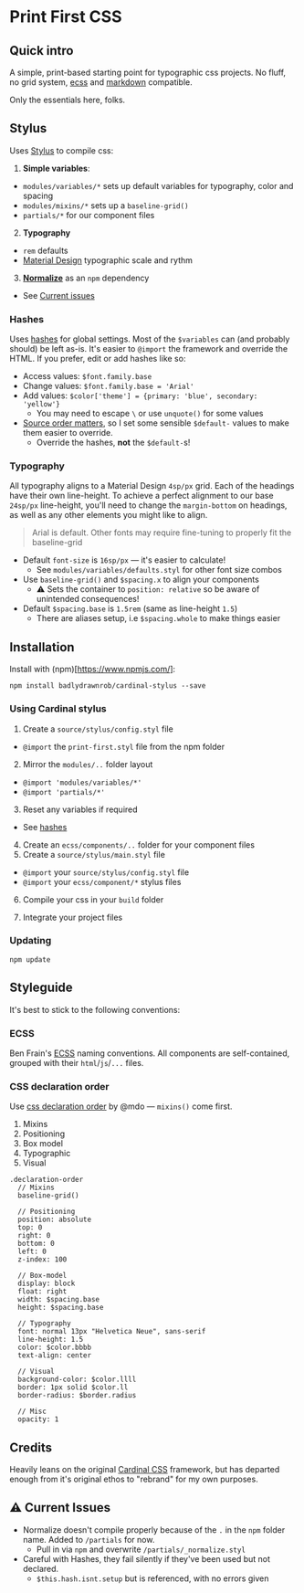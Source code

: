 # Print First CSS



## Quick intro

A simple, print-based starting point for typographic css projects. No fluff, no grid system, [ecss](https://github.com/badlydrawnrob/ecss) and [markdown](http://commonmark.org) compatible.

Only the essentials here, folks.





## Stylus

Uses [Stylus](http://stylus-lang.com) to compile css:

1. **Simple variables**:
  - `modules/variables/*` sets up default variables for typography, color and spacing
  - `modules/mixins/*` sets up a `baseline-grid()`
  - `partials/*` for our component files
2. **Typography**
  - `rem` defaults
  - [Material Design](https://material.io/design/typography/) typographic scale and rythm
3. **[Normalize](https://necolas.github.io/normalize.css/)** as an `npm` dependency
  - See [Current issues](#current-issues)

### Hashes

Uses [hashes](http://stylus-lang.com/docs/hashes.html) for global settings. Most of the `$variables` can (and probably should) be left as-is. It's easier to `@import` the framework and override the HTML. If you prefer, edit or add hashes like so:

- Access values: `$font.family.base`
- Change values: `$font.family.base = 'Arial'`
- Add values: `$color['theme'] = {primary: 'blue', secondary: 'yellow'}`
  + You may need to escape `\` or use `unquote()` for some values
- [Source order matters](https://github.com/stylus/stylus/issues/2136), so I set some sensible `$default-` values to make them easier to override.
  + Override the hashes, **not** the `$default-`s!

### Typography

All typography aligns to a Material Design `4sp/px` grid. Each of the headings have their own line-height. To achieve a perfect alignment to our base `24sp/px` line-height, you'll need to change the `margin-bottom` on headings, as well as any other elements you might like to align.

> Arial is default. Other fonts may require fine-tuning to properly fit the baseline-grid

- Default `font-size` is `16sp/px` — it's easier to calculate!
  - See `modules/variables/defaults.styl` for other font size combos
- Use `baseline-grid()` and `$spacing.x` to align your components
  - ⚠ Sets the container to `position: relative` so be aware of unintended consequences!
- Default `$spacing.base` is `1.5rem` (same as line-height `1.5`)
  - There are aliases setup, i.e `$spacing.whole` to make things easier





## Installation

Install with (npm)[https://www.npmjs.com/]:

```git
npm install badlydrawnrob/cardinal-stylus --save
```

### Using Cardinal stylus

1. Create a `source/stylus/config.styl` file
  + `@import` the `print-first.styl` file from the npm folder
2. Mirror the `modules/..` folder layout
  + `@import 'modules/variables/*'`
  + `@import 'partials/*'`
3. Reset any variables if required
  + See [hashes](#hashes)
4. Create an `ecss/components/..` folder for your component files
5. Create a `source/stylus/main.styl` file
  + `@import` your `source/stylus/config.styl` file
  + `@import` your `ecss/component/*` stylus files
6. Compile your css in your `build` folder


4. Integrate your project files

### Updating

```git
npm update
```






## Styleguide
It's best to stick to the following conventions:



### ECSS

Ben Frain's [ECSS](https://github.com/badlydrawnrob/ecss) naming conventions. All components are self-contained, grouped with their `html`/`js`/`...` files.


### CSS declaration order

Use [css declaration order](http://codeguide.co/#css-declaration-order) by @mdo — `mixins()` come first.

1. Mixins
2. Positioning
3. Box model
4. Typographic
5. Visual

```stylus
.declaration-order
  // Mixins
  baseline-grid()

  // Positioning
  position: absolute
  top: 0
  right: 0
  bottom: 0
  left: 0
  z-index: 100

  // Box-model
  display: block
  float: right
  width: $spacing.base
  height: $spacing.base

  // Typography
  font: normal 13px "Helvetica Neue", sans-serif
  line-height: 1.5
  color: $color.bbbb
  text-align: center

  // Visual
  background-color: $color.llll
  border: 1px solid $color.ll
  border-radius: $border.radius

  // Misc
  opacity: 1
```






## Credits

Heavily leans on the original [Cardinal CSS](http://cardinalcss.com/) framework, but has departed enough from it's original ethos to "rebrand" for my own purposes.





## ⚠ Current Issues

- Normalize doesn't compile properly because of the `.` in the `npm` folder name. Added to `/partials` for now.
  - Pull in via `npm` and overwrite `/partials/_normalize.styl`
- Careful with Hashes, they fail silently if they've been used but not declared.
  - `$this.hash.isnt.setup` but is referenced, with no errors given
